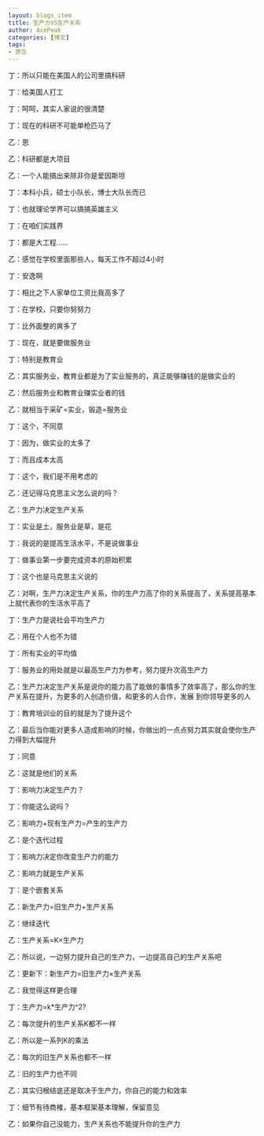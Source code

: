 ```yaml
---
layout: blogs_item
title: 生产力VS生产关系
author: AcePeak
categories: [博文]
tags: 
- 原生
---
```


丁：所以只能在美国人的公司里搞科研 

丁：给美国人打工 

丁：呵呵，其实人家说的很清楚 

丁：现在的科研不可能单枪匹马了 

乙：恩 

乙：科研都是大项目 

乙：一个人能搞出来除非你是爱因斯坦 

丁：本科小兵，硕士小队长，博士大队长而已 

丁：也就理论学界可以搞搞英雄主义 

丁：在咱们实践界 

丁：都是大工程…… 

乙：感觉在学校里面那些人，每天工作不超过4小时 

丁：安逸啊 

丁：相比之下人家单位工资比我高多了 

丁：在学校，只要你努努力 

丁：比外面整的爽多了 

丁：现在，就是要做服务业 

丁：特别是教育业 

乙：其实服务业，教育业都是为了实业服务的，真正能够赚钱的是做实业的 

乙：然后服务业和教育业赚实业者的钱 

乙：就相当于采矿=实业，锻造=服务业 

丁：这个，不同意 

丁：因为，做实业的太多了 

丁：而且成本太高 

丁：这个，我们是不用考虑的 

乙：还记得马克思主义怎么说的吗？ 

乙：生产力决定生产关系 

丁：实业是土，服务业是草，是花 

丁：我说的是提高生活水平，不是说做事业 

丁：做事业第一步要完成资本的原始积累 

丁：这个也是马克思主义说的 

乙：对啊，生产力决定生产关系，你的生产力高了你的关系提高了，关系提高基本上就代表你的生活水平高了 

丁：生产力是说社会平均生产力 

乙：用在个人也不为错 

丁：所有实业的平均值 

丁：服务业的用处就是以最高生产力为参考，努力提升次高生产力 

乙：生产力决定生产关系是说你的能力高了能做的事情多了效率高了，那么你的生产关系在提升，为更多的人创造价值，和更多的人合作，发展
到你领导更多的人 

丁：教育培训业的目的就是为了提升这个 

乙：最后当你能对更多人造成影响的时候，你做出的一点点努力其实就会使你生产力得到大幅提升 

丁：同意 

乙：这就是他们的关系 

丁：影响力决定生产力？ 

丁：你能这么说吗？ 

乙：影响力+现有生产力=产生的生产力 

乙：是个迭代过程 

丁：影响力决定你改变生产力的能力 

乙：影响力就是生产关系 

丁：是个嵌套关系 

乙：新生产力=旧生产力+生产关系 

乙：继续迭代 

乙：生产关系=K×生产力 

乙：所以说，一边努力提升自己的生产力，一边提高自己的生产关系吧 

乙：更新下：新生产力=旧生产力×生产关系 

乙：我觉得这样更合理 

丁：生产力=k*生产力^2? 

乙：每次提升的生产关系K都不一样 

乙：所以是一系列K的乘法 

乙：每次的旧生产关系也都不一样 

乙：旧的生产力也不同 

乙：其实归根结底还是取决于生产力，你自己的能力和效率 

丁：细节有待商榷，基本框架基本理解，保留意见 

乙：如果你自己没能力，生产关系也不能提升你的生产力
